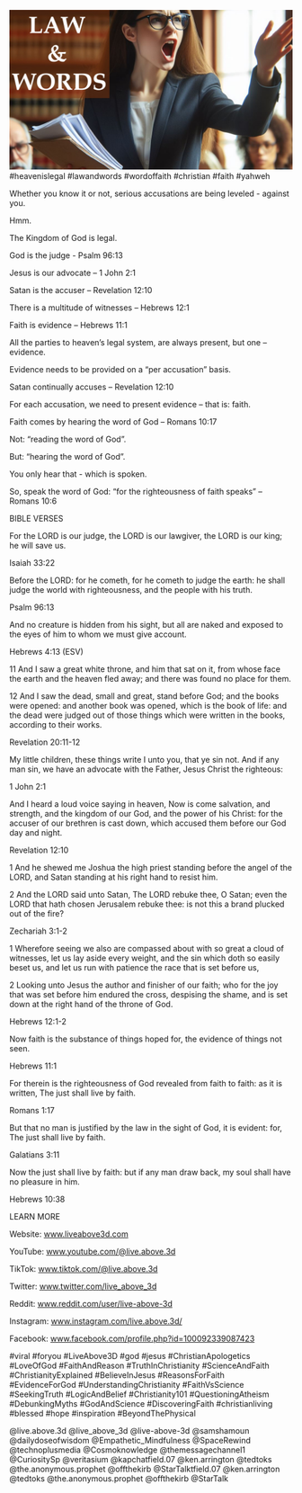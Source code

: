 ![Video cover image](../cover.jpg "cover photo")
#heavenislegal #lawandwords #wordoffaith #christian #faith #yahweh

Whether you know it or not, serious accusations are being leveled - against you.

Hmm.

The Kingdom of God is legal.

God is the judge - Psalm 96:13

Jesus is our advocate – 1 John 2:1

Satan is the accuser – Revelation 12:10

There is a multitude of witnesses – Hebrews 12:1

Faith is evidence – Hebrews 11:1 

All the parties to heaven’s legal system, are always present, but one – evidence.

Evidence needs to be provided on a “per accusation” basis.

Satan continually accuses – Revelation 12:10

For each accusation, we need to present evidence – that is: faith.

Faith comes by hearing the word of God – Romans 10:17

Not: “reading the word of God”. 

But: “hearing the word of God”.

You only hear that - which is spoken.

So, speak the word of God: “for the righteousness of faith speaks” – Romans 10:6


BIBLE VERSES

For the LORD is our judge, the LORD is our lawgiver, the LORD is our king; he will save us.

Isaiah 33:22

Before the LORD: for he cometh, for he cometh to judge the earth: he shall judge the world with righteousness, and the people with his truth.

Psalm 96:13

And no creature is hidden from his sight, but all are naked and exposed to the eyes of him to whom we must give account.

Hebrews 4:13 (ESV)

11 And I saw a great white throne, and him that sat on it, from whose face the earth and the heaven fled away; and there was found no place for them.

12 And I saw the dead, small and great, stand before God; and the books were opened: and another book was opened, which is the book of life: and the dead were judged out of those things which were written in the books, according to their works.

Revelation 20:11-12

My little children, these things write I unto you, that ye sin not. And if any man sin, we have an advocate with the Father, Jesus Christ the righteous:

1 John 2:1

And I heard a loud voice saying in heaven, Now is come salvation, and strength, and the kingdom of our God, and the power of his Christ: for the accuser of our brethren is cast down, which accused them before our God day and night.

Revelation 12:10

1 And he shewed me Joshua the high priest standing before the angel of the LORD, and Satan standing at his right hand to resist him.

2 And the LORD said unto Satan, The LORD rebuke thee, O Satan; even the LORD that hath chosen Jerusalem rebuke thee: is not this a brand plucked out of the fire?

Zechariah 3:1-2

1 Wherefore seeing we also are compassed about with so great a cloud of witnesses, let us lay aside every weight, and the sin which doth so easily beset us, and let us run with patience the race that is set before us,

2 Looking unto Jesus the author and finisher of our faith; who for the joy that was set before him endured the cross, despising the shame, and is set down at the right hand of the throne of God.

Hebrews 12:1-2

Now faith is the substance of things hoped for, the evidence of things not seen.

Hebrews 11:1 

For therein is the righteousness of God revealed from faith to faith: as it is written, The just shall live by faith.

Romans 1:17

But that no man is justified by the law in the sight of God, it is evident: for, The just shall live by faith.

Galatians 3:11 

Now the just shall live by faith: but if any man draw back, my soul shall have no pleasure in him.

Hebrews 10:38


LEARN MORE

Website: www.liveabove3d.com

YouTube: www.youtube.com/@live.above.3d

TikTok: www.tiktok.com/@live.above.3d

Twitter: www.twitter.com/live_above_3d

Reddit: www.reddit.com/user/live-above-3d

Instagram: www.instagram.com/live.above.3d/

Facebook: www.facebook.com/profile.php?id=100092339087423

#viral #foryou #LiveAbove3D #god #jesus #ChristianApologetics #LoveOfGod #FaithAndReason #TruthInChristianity #ScienceAndFaith #ChristianityExplained #BelieveInJesus #ReasonsForFaith #EvidenceForGod #UnderstandingChristianity #FaithVsScience #SeekingTruth #LogicAndBelief #Christianity101 #QuestioningAtheism #DebunkingMyths #GodAndScience #DiscoveringFaith #christianliving #blessed #hope #inspiration #BeyondThePhysical

@live.above.3d @live_above_3d @live-above-3d @samshamoun @dailydoseofwisdom @Empathetic_Mindfulness @SpaceRewind @technoplusmedia @Cosmoknowledge @themessagechannel1 @CuriositySp @veritasium @kapchatfield.07 @ken.arrington @tedtoks @the.anonymous.prophet @offthekirb @StarTalktfield.07 @ken.arrington @tedtoks @the.anonymous.prophet @offthekirb @StarTalk